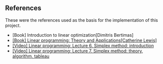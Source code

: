 
## References

These were the references used as the basis for the implementation of this project.

- [Book] Introduction to linear optimization[Dimitris Bertimas]
- [[Book] Linear programming: Theory and Applications[Catherine Lewis]](https://www.whitman.edu/Documents/Academics/Mathematics/lewis.pdf)
- [[Video] Linear programming: Lecture 6. Simplex method: introduction](https://youtu.be/reswxUMC0iM)
- [[Video] Linear programming: Lecture 7. Simplex method: theory, algorithm, tableau](https://youtu.be/i4ig7Cpravo)
